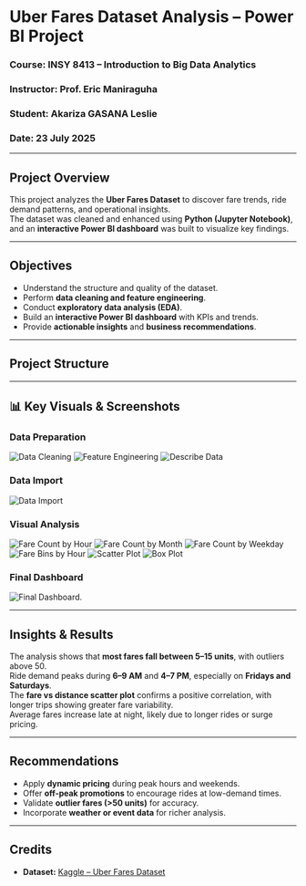 #  Uber Fares Dataset Analysis – Power BI Project

###  Course: INSY 8413 – Introduction to Big Data Analytics  
###  Instructor: Prof. Eric Maniraguha  
###  Student: Akariza GASANA Leslie 
###  Date: 23 July 2025

---

##  Project Overview
This project analyzes the **Uber Fares Dataset** to discover fare trends, ride demand patterns, and operational insights.  
The dataset was cleaned and enhanced using **Python (Jupyter Notebook)**, and an **interactive Power BI dashboard** was built to visualize key findings.

---

##  Objectives
- Understand the structure and quality of the dataset.
- Perform **data cleaning and feature engineering**.
- Conduct **exploratory data analysis (EDA)**.
- Build an **interactive Power BI dashboard** with KPIs and trends.
- Provide **actionable insights** and **business recommendations**.

---

## Project Structure

---

## 📊 Key Visuals & Screenshots

### Data Preparation
![Data Cleaning](https://github.com/leslie_24/uber-fare-analysis/blob/main/cleaning.png?raw=true)
![Feature Engineering](https://github.com/leslie_24/uber-fare-analysis/blob/main/features.png?raw=true)
![Describe Data](https://github.com/leslie_24/uber-fare-analysis/blob/main/describe.png?raw=true)

### Data Import
![Data Import](https://github.com/leslie_24/uber-fare-analysis/blob/main/data%20import.png?raw=true)

### Visual Analysis
![Fare Count by Hour](https://github.com/leslie_24/uber-fare-analysis/blob/main/count%20fare%20by%20hour.png?raw=true)
![Fare Count by Month](https://github.com/leslie_24/uber-fare-analysis/blob/main/count%20fare%20by%20month.png?raw=true)
![Fare Count by Weekday](https://github.com/leslie_24/uber-fare-analysis/blob/main/count%20fare%20by%20weekday.png?raw=true)
![Fare Bins by Hour](https://github.com/leslie_24/uber-fare-analysis/blob/main/fare%20bins%20by%20hour.png?raw=true)
![Scatter Plot](https://github.com/leslie_24/uber-fare-analysis/blob/main/scatter%20chart.png?raw=true)
![Box Plot](https://github.com/leslie_24/uber-fare-analysis/blob/main/boxplot.png?raw=true)

### Final Dashboard
![Final Dashboard](https://github.com/leslie_24/uber-fare-analysis/blob/main/final%20dashboard.png?raw=true).

---
##  Insights & Results

The analysis shows that **most fares fall between 5–15 units**, with outliers above 50.  
Ride demand peaks during **6–9 AM** and **4–7 PM**, especially on **Fridays and Saturdays**.  
The **fare vs distance scatter plot** confirms a positive correlation, with longer trips showing greater fare variability.  
Average fares increase late at night, likely due to longer rides or surge pricing.

---

##  Recommendations
- Apply **dynamic pricing** during peak hours and weekends.  
- Offer **off-peak promotions** to encourage rides at low-demand times.  
- Validate **outlier fares (>50 units)** for accuracy.  
- Incorporate **weather or event data** for richer analysis.

---

##  Credits
- **Dataset:** [Kaggle – Uber Fares Dataset](https://www.kaggle.com/datasets/yasserh/uber-fares-dataset)
